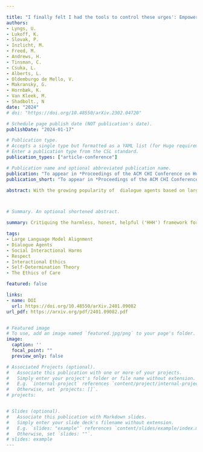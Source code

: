 ```yaml
---

title: "I finally felt I had the tools to control these urges': Empowering Students to Achieve Their Device Use Goals With the Reduce Digital Distraction Workshop"
authors: 
- Lyngs, U. 
- Lukoff, K. 
- Slovak, P. 
- Inzlicht, M.
- Freed, M.
- Andrews, H.
- Tinsman, C.
- Csuka, L.
- Alberts, L.
- Oldemburgo de Mello, V.
- Makransky, G.
- Hornbæk, K.
- Van Kleek, M.
- Shadbolt., N
date: "2024"
# doi: "https://doi.org/10.48550/arXiv.2302.04720"

# Schedule page publish date (NOT publication's date).
publishDate: "2024-01-17"

# Publication type.
# Accepts a single type but formatted as a YAML list (for Hugo requirements).
# Enter a publication type from the CSL standard.
publication_types: ["article-conference"]

# Publication name and optional abbreviated publication name.
publication: "To appear in *Proceedings of the ACM CHI Conference on Human Factors in Computing Systems. Honolulu, Hawai'i, USA. 11-16 May 2024*"
publication_short: "To appear in *Proceedings of the ACM CHI Conference on Human Factors in Computing Systems. Honolulu, Hawai'i, USA. 11-16 May 2024*"

abstract: With the growing popularity of  dialogue agents based on large language models (LLMs), urgent attention has been drawn to finding ways to ensure their behaviour is ethical and appropriate. These are largely interpreted in terms of the ‘HHH’ criteria for making outputs more helpful and honest, and avoiding harmful (biased, toxic, or inaccurate) statements. Whilst this semantic focus is useful from the perspective of viewing LLM agents as mere mediums for information, it fails to account for pragmatic factors that can make the same utterance seem more or less offensive or tactless in different social situations. We propose an approach to ethics that is more centred on relational and situational factors, exploring what it means for a system, as a social actor, to treat an individual respectfully in a (series of) interaction(s). Our work anticipates a set of largely unexplored risks at the level of situated interaction, and  offers practical suggestions to help LLM technologies behave as good social actors and treat people respectfully.



# Summary. An optional shortened abstract.

summary: Critiquing the harmless, honest, helpful ('HHH') framework for LLM alignment, we propose an interactional ethics that is more centred on pragmatic factors, exploring what it means for a system, as a social actor, to treat an individual respectfully in a (series of) interaction(s). Our work anticipates a set of largely unexplored risks at the level of situated interaction, and offers practical suggestions to help LLM technologies behave as good social actors and treat people respectfully. 

tags:
- Large Language Model Alignment 
- Dialogue Agents
- Social Interactional Harms
- Respect
- Interactional Ethics
- Self-Determination Theory
- The Ethics of Care

featured: false 

links:
- name: DOI
  url: https://doi.org/10.48550/arXiv.2401.09082
url_pdf: https://arxiv.org/pdf/2401.09082.pdf


# Featured image
# To use, add an image named `featured.jpg/png` to your page's folder. 
image:
  caption: ''
  focal_point: ""
  preview_only: false

# Associated Projects (optional).
#   Associate this publication with one or more of your projects.
#   Simply enter your project's folder or file name without extension.
#   E.g. `internal-project` references `content/project/internal-project/index.md`.
#   Otherwise, set `projects: []`.
# projects:


# Slides (optional).
#   Associate this publication with Markdown slides.
#   Simply enter your slide deck's filename without extension.
#   E.g. `slides: "example"` references `content/slides/example/index.md`.
#   Otherwise, set `slides: ""`.
# slides: example
---
```



